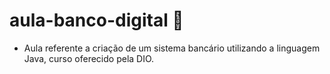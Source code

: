 # aula-banco-digital 🏦
- Aula referente a criação de um sistema bancário utilizando a linguagem Java, curso oferecido pela DIO.
